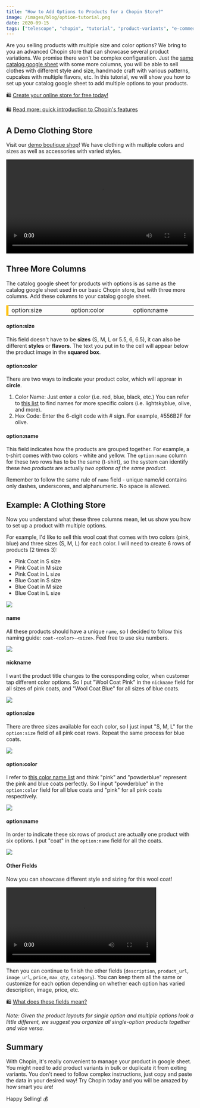 ```yaml
---
title: "How to Add Options to Products for a Chopin Store?"
image: /images/blog/option-tutorial.png
date: 2020-09-15
tags: ["telescope", "chopin", "tutorial", "product-variants", "e-commerce", "google-sheet"]
---
```


Are you selling products with multiple size and color options? We bring to you an advanced Chopin store that can showcase several product variations. We promise there won't be complex configuration. Just the [same catalog google sheet](http://localhost:1313/blog/how-to-create-web-store-with-apio/#step-1-create-catalog-google-sheet) with some more columns, you will be able to sell clothes with different style and size, handmade craft with various patterns, cupcakes with multiple flavors, etc. In this tutorial, we will show you how to set up your catalog google sheet to add multiple options to your products. 

🛍️ [Create your online store for free today!](https://telescope.apiobuild.com/flow/chopin-stores)

🛍️ [Read more: quick introduction to Chopin\'s features](http://localhost:1313/blog/create-an-online-store-for-free/#introducing-chopin)

## A Demo Clothing Store

Visit our [demo boutique shop](https://trampoline.apiobuild.com/router/chopin/store/page/google-oauth2%7C106308532747537725517/74c00629-b2a7-4e52-b58a-c35deefa8adf)! We have clothing with multiple colors and sizes as well as accessories with varied styles.

<video width="100%" loop="true" autoplay="true" controls style="align: center">
<source src="/video/boutique-overview.mp4" type="video/mp4" />
</video>

## Three More Columns

The catalog google sheet for products with options is as same as the catalog google sheet used in our basic Chopin store, but with three more columns. Add these columns to your catalog google sheet.

<div class="row py-2">
  <div class="table-box table-warning table-responsive px-2 py-2">
    <table class="center">
      <tbody>
        <tr>
          <td class="wide">option:size</td>
          <td class="wide">option:color</td>
          <td class="wide">option:name</td>
        </tr>
      </tbody>
    </table>
  </div>
</div>

#### option:size

This field doesn't have to be **sizes** (S, M, L or 5.5, 6, 6.5), it can also be different **styles** or **flavors**. The text you put in to the cell will appear below the product image in the **squared box**.

#### option:color

There are two ways to indicate your product color, which will apprear in **circle**.
1. Color Name: Just enter a color (i.e. red, blue, black, etc.) You can refer to [this list](https://htmlcolorcodes.com/color-names/) to find names for more specific colors (i.e. lightskyblue, olive, and more). 
2. Hex Code: Enter the 6-digit code with # sign. For example, #556B2F for olive.


#### option:name

This field indicates how the products are grouped together. For example, a t-shirt comes with two colors - white and yellow. The `option:name` column for these two rows has to be the same (t-shirt), so the system can identify these *two products* are actually *two options of the same product*.

Remember to follow the same rule of `name` field - unique name/id contains only dashes, underscores, and alphanumeric. No space is allowed.


## Example: A Clothing Store

Now you understand what these three columns mean, let us show you how to set up a product with multiple options. 

For example, I'd like to sell this wool coat that comes with two colors (pink, blue) and three sizes (S, M, L) for each color. I will need to create 6 rows of products (2 times 3):
- Pink Coat in S size
- Pink Coat in M size
- Pink Coat in L size
- Blue Coat in S size
- Blue Coat in M size
- Blue Coat in L size

<img src="/images/blog/coat.png" class="post-img">


#### name

All these products should have a unique `name`, so I decided to follow this naming guide: `coat-<color>-<size>`. Feel free to use sku numbers.

<img src="/images/blog/step-1-name.png" class="post-img">

#### nickname

I want the product title changes to the coresponding color, when customer tap different color options. So I put "Wool Coat Pink" in the `nickname` field for all sizes of pink coats, and "Wool Coat Blue" for all sizes of blue coats.

<img src="/images/blog/step-2-nickname.png" class="post-img">

#### option:size

There are three sizes available for each color, so I just input "S, M, L" for the
`option:size` field of all pink coat rows. Repeat the same process for blue coats.

<img src="/images/blog/step-3-size.png" class="post-img">

#### option:color

I refer to [this color name list](https://htmlcolorcodes.com/color-names/) and think "pink" and "powderblue" represent the pink and blue coats perfectly. So I input "powderblue" in the `option:color` field for all blue coats and "pink" for all pink coats respectively.

<img src="/images/blog/step-4-color.png" class="post-img">

#### option:name

In order to indicate these six rows of product are actually one product with six options. I put "coat" in the `option:name` field for all the coats.

<img src="/images/blog/step-5-name.png" class="post-img">

#### Other Fields

Now you can showcase different style and sizing for this wool coat!

<video width="80%" loop="true" autoplay="true" controls style="align: center">
<source src="/video/two-coat.mp4" type="video/mp4" />
</video>

Then you can continue to finish the other fields (`description`, `product_url`, `image_url`, `price`, 	`max_qty`, `category`). You can keep them all the same or customize for each option depending on whether each option has varied description, image, price, etc.

🛍️ [What does these fields mean?](https://apiobuild.com/blog/how-to-create-web-store-with-apio/#step-1-create-catalog-google-sheet)

*Note: Given the product layouts for single option and multiple options look a little different, we suggest you organize all single-option products together and vice versa.*

## Summary

With Chopin, it's really convenient to manage your product in google sheet. You might need to add product variants in bulk or duplicate it from exiting variants. You don't need to follow complex instructions, just copy and paste the data in your desired way! Try Chopin today and you will be amazed by how smart you are!

Happy Selling! 💰



<style>
.center {
  margin-left:auto;
  margin-right:auto;
}
.wide {
  width: 5%;
}
.table-box{
  color: black;
  border-left: 6px solid #ffc107;
}
.post-img {
    display: block;
    margin-left: auto;
    margin-right: auto;
    max-width: 100%;
}
</style>